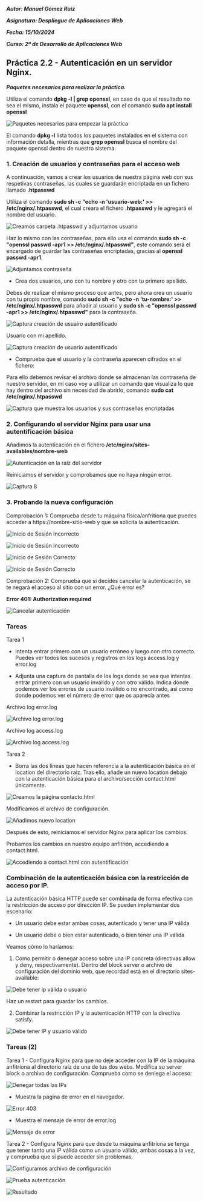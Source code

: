 ***Autor: Manuel Gómez Ruiz***

***Asignatura: Despliegue de Aplicaciones Web***

***Fecha: 15/10/2024***

***Curso: 2º de Desarrollo de Aplicaciones Web***

## Práctica 2.2 - Autenticación en un servidor Nginx.

***Paquetes necesarios para realizar la práctica.***

Utiliza el comando **dpkg -l | grep openssl**, en caso de que el resultado no sea el mismo, instala el paquete **openssl**, con el comando **sudo apt install openssl**

![Paquetes necesarios para empezar la práctica](./img/Captura-1.jpg)

El comando **dpkg -l** lista todos los paquetes instalados en el sistema con información detalla, mientras que **grep openssl** busca el nombre del paquete openssl dentro de nuestro sistema.

### 1. Creación de usuarios y contraseñas para el acceso web

A continuación, vamos a crear los usuarios de nuestra página web con sus respetivas contraseñas, las cuales se guardarán encriptada en un fichero llamado **.htpasswd**

Utiliza el comando **sudo sh -c "echo -n 'usuario-web:' >> /etc/nginx/.htpasswd**, el cual creara el fichero **.htpasswd** y le agregará el nombre del usuario. 

![Creamos carpeta .htpasswd y adjuntamos usuario](./img/Captura-2.jpg)

Haz lo mismo con las contraseñas, para ello usa el comando **sudo sh -c "openssl passwd -apr1 >> /etc/nginx/.htpasswd"**, este comando será el encargado de guardar las contraseñas encriptadas, gracias al **openssl passwd -apr1**.

![Adjuntamos contraseña](./img/Captura-3.jpg)

- Crea dos usuarios, uno con tu nombre y otro con tu primero apellido.

Debes de realizar el mismo proceso que antes, pero ahora crea un usuario con tu propio nombre, comando  **sudo sh -c "echo -n 'tu-nombre:' >> /etc/nginx/.htpasswd** para añadir al usuario y **sudo sh -c "openssl passwd -apr1 >> /etc/nginx/.htpasswd"** para la contraseña.

![Captura creación de usuairo autentificado](./img/Captura-4.jpg)

Usuario con mi apellido.

![Captura creación de usuario autentificado](./img/Captura-5.jpg)

- Comprueba que el usuario y la contraseña aparecen cifrados en el fichero:

Para ello debemos revisar el archivo donde se almacenan las contraseña de nuestro servidor, en mi caso voy a utilizar un comando que visualiza lo que hay dentro del archivo sin necesidad de abrirlo, comando **sudo cat /etc/nginx/.htpasswd**

![Captura que muestra los usuarios y sus contraseñas encriptadas](./img/Captura-6.jpg)

### 2. Configurando el servidor Nginx para usar una autentificación básica

Añadimos la autenticación en el fichero **/etc/nginx/sites-availables/nombre-web**

![Autenticación en la raíz del servidor](./img/Captura-7.jpg)

Reiniciamos el servidor y comprobamos que no haya ningún error.

![Captura 8](./img/Captura-8.jpg)

### 3. Probando la nueva configuración

Comprobación 1: Comprueba desde tu máquina física/anfritiona que puedes acceder a https://nombre-sitio-web y que se solicita la autenticación.

![Inicio de Sesión Incorrecto](./img/Captura-9.jpg)

![Inicio de Sesión Incorrecto](./img/Captura-10.jpg)

![Inicio de Sesión Correcto](./img/Captura-11.jpg)

![Inicio de Sesión Correcto](./img/Captura-12.jpg)

Comprobación 2: Comprueba que si decides cancelar la autenticación, se te negará el acceso al sitio con un error. ¿Qué error es?

**Error 401: Authorization required**

![Cancelar autenticación](./img/Captura-13.jpg)

### Tareas

Tarea 1

- Intenta entrar primero con un usuario erróneo y luego con otro correcto. Puedes ver todos los sucesos y registros en los logs access.log y error.log

- Adjunta una captura de pantalla de los logs donde se vea que intentas entrar primero con un usuario inválido y con otro válido. Indica dónde podemos ver los errores de usuario inválido o no encontrado, así como donde podemos ver el número de error que os aparecía antes

Archivo log error.log

![Archivo log error.log](./img/Captura-14.JPG)

Archivo log access.log

![Archivo log access.log](./img/Captura-15.JPG)

Tarea 2

- Borra las dos líneas que hacen referencia a la autenticación básica en el location del directorio raíz. Tras ello, añade un nuevo location debajo con la autenticación básica para el archivo/sección contact.html únicamente.

![Creamos la página contacto.html](./img/Captura-16.JPG)

Modificamos el archivo de configuración.

![Añadimos nuevo location](./img/Captura-17.JPG)

Después de esto, reiniciamos el servidor Nginx para aplicar los cambios.

Probamos los cambios en nuestro equipo anfitrión, accediendo a contact.html.

![Accediendo a contact.html con autentificación](./img/Captura-18.JPG)

### Combinación de la autenticación básica con la restricción de acceso por IP.

La autenticación básica HTTP puede ser combinada de forma efectiva con la restricción de acceso por dirección IP. Se pueden implementar dos escenario:

- Un usuario debe estar ambas cosas, autenticado y tener una IP válida

- Un usuario debe o bien estar autenticado, o bien tener una IP válida

Veamos cómo lo haríamos:

1. Como permitir o denegar acceso sobre una IP concreta (directivas allow y deny, respectivamente). Dentro del block server o archivo de configuración del dominio web, que recordad está en el directorio sites-available:

![Debe tener ip válida o usuario](./img/Captura-19.JPG)

Haz un restart para guardar los cambios.

2. Combinar la restricción IP y la autenticación HTTP con la directiva satisfy.

![Debe tener IP y usuario válido](./img/Captura-20.JPG)

### Tareas (2)

Tarea 1 - Configura Nginx para que no deje acceder con la IP de la máquina anfitriona al directorio raíz de una de tus dos webs. Modifica su server block o archivo de configuración. Comprueba como se deniega el acceso:

![Denegar todas las IPs](./img/Captura-21.JPG)

- Muestra la página de error en el navegador.

![Error 403](./img/Captura-22.JPG)

- Muestra el mensaje de error de error.log

![Mensaje de error](./img/Captura-23.JPG)

Tarea 2 - Configura Nginx para que desde tu máquina anfitriona se tenga que tener tanto una IP válida como un usuario válido, ambas cosas a la vez, y comprueba que sí puede acceder sin problemas.

![Configuramos archivo de configuración](./img/Captura-24.JPG)

![Prueba autenticación](./img/Captura-25.JPG)

![Resultado](./img/Captura-26.JPG)